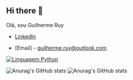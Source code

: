## Hi there 👋

Olá, sou Guilherme Ruy

* [LinkedIn](https://www.linkedin.com/in/guilherme-ruy-617b01256/)
<!-- * [Portfólio](https://seu-site.com) -->
* [Email] - guilherme.ruy@outlook.com

[![Linguagem Python](https://img.shields.io/badge/Linguagem-Python-blue)](https://www.python.org/)

![Anurag's GitHub stats](https://github-readme-stats.vercel.app/api?username=anuraghazra&show_icons=true)
![Anurag's GitHub stats](https://github-readme-stats.vercel.app/api?username=anuraghazra&hide=contribs,prs)
